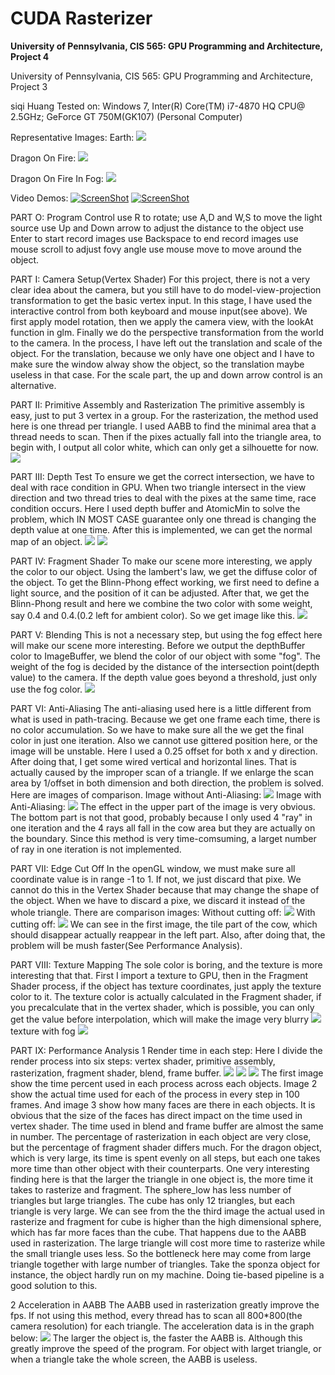 CUDA Rasterizer
===============

**University of Pennsylvania, CIS 565: GPU Programming and Architecture, Project 4**

University of Pennsylvania, CIS 565: GPU Programming and Architecture, Project 3

siqi Huang Tested on: Windows 7, Inter(R) Core(TM) i7-4870 HQ CPU@ 2.5GHz; GeForce GT 750M(GK107) (Personal Computer)

Representative Images:
Earth:
![](image/earth_sample_explain.bmp)

Dragon On Fire:
![](image/dragon_onfire.bmp)

Dragon On Fire In Fog:
![](image/dragon_onfire_infog.bmp)

Video Demos:
[![ScreenShot](image/earth_screenshot.png)](https://youtu.be/fJt1fT1zZMo)
[![ScreenShot](image/dragon_screenshot.png)](https://youtu.be/PqhqiYVQujU)

PART O: Program Control
use R to rotate;
use A,D and W,S to move the light source
use Up and Down arrow to adjust the distance to the object
use Enter to start record images
use Backspace to end record images
use mouse scroll to adjust fovy angle
use mouse move to move around the object.

PART I: Camera Setup(Vertex Shader)
For this project, there is not a very clear idea about the camera, but you still have to do model-view-projection transformation to get the basic vertex input. In this stage, I have used the interactive control from both keyboard and mouse input(see above). We first apply model rotation, then we apply the camera view, with the lookAt function in glm. Finally we do the perspective transformation from the world to the camera. In the process, I have left out the translation and scale of the object. For the translation, because we only have one object and I have to make sure the window alway show the object, so the translation maybe useless in that case. For the scale part, the up and down arrow control is an alternative.

PART II: Primitive Assembly and Rasterization
The primitive assembly is easy, just to put 3 vertex in a group. For the rasterization, the method used here is one thread per triangle. I used AABB to find the minimal area that a thread needs to scan. Then if the pixes actually fall into the triangle area, to begin with, I output all color white, which can only get a silhouette for now.
![](image/cow_shape.bmp)

PART III: Depth Test
To ensure we get the correct intersection, we have to deal with race condition in GPU. When two triangle intersect in the view direction and two thread tries to deal with the pixes at the same time, race condition occurs. Here I used depth buffer and AtomicMin to solve the problem, which IN MOST CASE guarantee only one thread is changing the depth value at one time. After this is implemented, we can get the normal map of an object.
![](image/cow_normal1.bmp)
![](image/cow_normal2.bmp)

PART IV: Fragment Shader
To make our scene more interesting, we apply the color to our object. Using the lambert's law, we get the diffuse color of the object. To get the Blinn-Phong effect working, we first need to define a light source, and the position of it can be adjusted. After that, we get the Blinn-Phong result and here we combine the two color with some weight, say 0.4 and 0.4.(0.2 left for ambient color). So we get image like this.
![](image/dragon.bmp)

PART V: Blending
This is not a necessary step, but using the fog effect here will make our scene more interesting. Before we output the depthBuffer color to ImageBuffer, we blend the color of our object with some "fog". The weight of the fog is decided by the distance of the intersection point(depth value) to the camera. If the depth value goes beyond a threshold, just only use the fog color.
![](image/dragon_infog.bmp)

PART VI: Anti-Aliasing
The anti-aliasing used here is a little different from what is used in path-tracing. Because we get one frame each time, there is no color accumulation. So we have to make sure all the we get the final color in just one iteration. Also we cannot use gittered position here, or the image will be unstable. Here I used a 0.25 offset for both x and y direction. After doing that, I get some wired vertical and horizontal lines. That is actually caused by the improper scan of a triangle. If we enlarge the scan area by 1/offset in both dimension and both direction, the problem is solved. Here are images of comparison.
Image without Anti-Aliasing:
![](image/withoutAnti.bmp)
Image with Anti-Aliasing:
![](image/withAnti.bmp)
The effect in the upper part of the image is very obvious. The bottom part is not that good, probably because I only used 4 "ray" in one iteration and the 4 rays all fall in the cow area but they are actually on the boundary. Since this method is very time-comsuming, a larget number of ray in one iteration is not implemented.

PART VII: Edge Cut Off
In the openGL window, we must make sure all coordinate value is in range -1 to 1. If not, we just discard that pixe. We cannot do this in the Vertex Shader because that may change the shape of the object. When we have to discard a pixe, we discard it instead of the whole triangle. There are comparison images:
Without cutting off:
![](image/cow_cutFree.bmp)
With cutting off:
![](image/cow_cut.bmp)
We can see in the first image, the tile part of the cow, which should disappear actually reappear in the left part. Also, after doing that, the problem will be mush faster(See Performance Analysis).

PART VIII: Texture Mapping
The sole color is boring, and the texture is more interesting that that. First I import a texture to GPU, then in the Fragment Shader process, if the object has texture coordinates, just apply the texture color to it. The texture color is actually calculated in the Fragment shader, if you precalculate that in the vertex shader, which is possible, you can only get the value before interpolation, which will make the image very blurry
![](image/dragon_onfire.bmp)
texture with fog
![](image/dragon_onfire_infog.bmp)

PART IX: Performance Analysis
1 Render time in each step:
Here I divide the render process into six steps: vertex shader, primitive assembly, rasterization, fragment shader, blend, frame buffer.
![](image/ana_crossobjects1.png)
![](image/ana_crossobjects3.png)
![](image/ana_crossobjects2.png)
The first image show the time percent used in each process across each objects. Image 2 show the actual time used for each of the process in every step in 100 frames. And image 3 show how many faces are there in each objects.
It is obvious that the size of the faces has direct impact on the time used in vertex shader. The time used in blend and frame buffer are almost the same in number. The percentage of rasterization in each object are very close, but the percentage of fragment shader differs much. For the dragon object, which is very large, its time is spent evenly on all steps, but each one takes more time than other object with their counterparts. One very interesting finding here is that the larger the triangle in one object is, the more time it takes to rasterize and fragment. The sphere_low has less number of triangles but large triangles. The cube has only 12 triangles, but each triangle is very large. We can see from the the third image the actual used in rasterize and fragment for cube is higher than the high dimensional sphere, which has far more faces than the cube. That happens due to the AABB used in rasterization. The large triangle will cost more time to rasterize while the small triangle uses less. So the bottleneck here may come from large triangle together with large number of triangles. Take the sponza object for instance, the object hardly run on my machine. Doing tie-based pipeline is a good solution to this.

2 Acceleration in AABB
The AABB used in rasterization greatly improve the fps. If not using this method, every thread has to scan all 800*800(the camera resolution) for each triangle. The acceleration data is in the graph below:
![](image/acceleration.png)
The larger the object is, the faster the AABB is.
Although this greatly improve the speed of the program. For object with larget triangle, or when a triangle take the whole screen, the AABB is useless.
